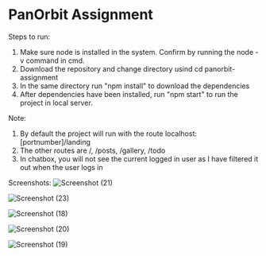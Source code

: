 # PanOrbit Assignment

Steps to run:

1. Make sure node is installed in the system. Confirm by running the node -v command in cmd.
2. Download the repository and change directory usind cd panorbit-assignment
3. In the same directory run "npm install" to download the dependencies
4. After dependencies have been installed, run "npm start" to run the project in local server.

Note:
 1. By default the project will run with the route localhost:[portnumber]/landing
 2. The other routes are /, /posts, /gallery, /todo
 3. In chatbox, you will not see the current logged in user as I have filtered it out when the user logs in
 
Screenshots:
![Screenshot (21)](https://github.com/xyther14/PanOrbit/assets/69085818/1db205bc-2ee6-401b-8a5a-05a6b4df5b3e)

![Screenshot (23)](https://github.com/xyther14/PanOrbit/assets/69085818/ed844205-17e0-4a3f-99cb-d241b82c786d)

![Screenshot (18)](https://github.com/xyther14/PanOrbit/assets/69085818/f329463b-cf11-4f3a-99dd-be8a33152d2a)

![Screenshot (20)](https://github.com/xyther14/PanOrbit/assets/69085818/03d554a8-034d-4b0e-a81d-f91665ab8005)

![Screenshot (19)](https://github.com/xyther14/PanOrbit/assets/69085818/9c82f615-e039-418c-8223-ed3c414af4b9)




